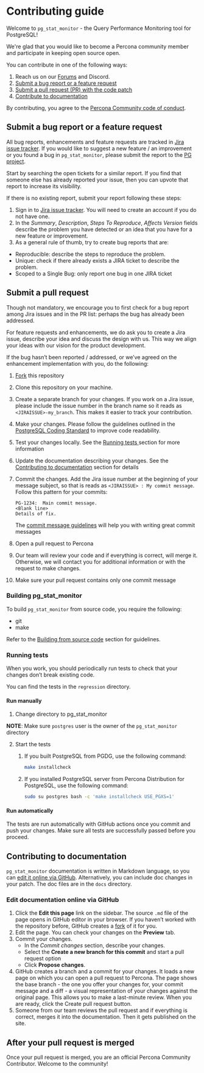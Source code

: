 # Contributing guide

Welcome to `pg_stat_monitor` - the Query Performance Monitoring tool for PostgreSQL!

We're glad that you would like to become a Percona community member and participate in keeping open source open.

You can contribute in one of the following ways:

1. Reach us on our [Forums](https://forums.percona.com/) and Discord.
2. [Submit a bug report or a feature request](#submit-a-bug-report-or-a-feature-request)
3. [Submit a pull request (PR) with the code patch](#submit-a-pull-request)
4. [Contribute to documentation](#contributing-to-documentation)

By contributing, you agree to the [Percona Community code of conduct](https://github.com/percona/community/blob/main/content/contribute/coc.md).


## Submit a bug report or a feature request

All bug reports, enhancements and feature requests are tracked in [Jira issue tracker](https://jira.percona.com/projects/PG). If you would like to suggest a new feature / an improvement or you found a bug in `pg_stat_monitor`, please submit the report to the [PG project](https://jira.percona.com/projects/PG/issues).

Start by searching the open tickets for a similar report. If you find that someone else has already reported your issue, then you can upvote that report to increase its visibility.

If there is no existing report, submit your report following these steps:

1. Sign in to [Jira issue tracker](https://jira.percona.com/projects/PG/issues). You will need to create an account if you do not have one.
2. In the _Summary_, _Description_, _Steps To Reproduce_, _Affects Version_ fields describe the problem you have detected or an idea that you have for a new feature or improvement.
3. As a general rule of thumb, try to create bug reports that are:

  * Reproducible: describe the steps to reproduce the problem.
  * Unique: check if there already exists a JIRA ticket to describe the problem.
  * Scoped to a Single Bug: only report one bug in one JIRA ticket

## Submit a pull request

Though not mandatory, we encourage you to first check for a bug report among Jira issues and in the PR list: perhaps the bug has already been addressed.

For feature requests and enhancements, we do ask you to create a Jira issue, describe your idea and discuss the design with us. This way we align your ideas with our vision for the product development.

If the bug hasn’t been reported / addressed, or we’ve agreed on the enhancement implementation with you, do the following:

1. [Fork](https://docs.github.com/en/github/getting-started-with-github/fork-a-repo) this repository
2. Clone this repository on your machine.
3. Create a separate branch for your changes. If you work on a Jira issue, please include the issue number in the branch name so it reads as `<JIRAISSUE>-my_branch`. This makes it easier to track your contribution.
4. Make your changes. Please follow the guidelines outlined in the [PostgreSQL Coding Standard](https://www.postgresql.org/docs/current/source.html)  to improve code readability.
5. Test your changes locally. See the [Running tests ](#running-tests) section for more information
6. Update the documentation describing your changes. See the [Contributing to documentation](#contributing-to-documentation) section for details
8. Commit the changes. Add the Jira issue number at the beginning of your message subject, so that is reads as `<JIRAISSUE> : My commit message`.  Follow this pattern for your commits:

    ```
    PG-1234:  Main commit message.
    <Blank line>
    Details of fix.
    ```

    The [commit message guidelines](https://gist.github.com/robertpainsi/b632364184e70900af4ab688decf6f53) will help you with writing great commit messages

9. Open a pull request to Percona
10. Our team will review your code and if everything is correct, will merge it. Otherwise, we will contact you for additional information or with the request to make changes.
11. Make sure your pull request contains only one commit message

### Building pg_stat_monitor

To build `pg_stat_monitor` from source code, you require the following:

* git
* make

Refer to the [Building from source code](https://github.com/percona/pg_stat_monitor#installing-from-source-code) section for guidelines.


### Running tests 

When you work, you should periodically run tests to check that your changes don’t break existing code.

You can find the tests in the `regression` directory.

#### Run manually

1. Change directory to pg_stat_monitor

**NOTE**: Make sure `postgres` user is the owner of the `pg_stat_monitor` directory

2. Start the tests
    1. If you built PostgreSQL from PGDG, use the following command:

        ```sh
        make installcheck
        ```
        

    2. If you installed PostgreSQL server  from Percona Distribution for PostgreSQL, use the following command:

        ```sh
        sudo su postgres bash -c 'make installcheck USE_PGXS=1'
        ```
#### Run automatically       

The tests are run automatically with GitHub actions once you commit and push your changes. Make sure all tests are successfully passed before you proceed.


## Contributing to documentation

`pg_stat_monitor` documentation is written in Markdown language, so you can 
[edit it online via GitHub](#edit-documentation-online-vi-github). Alternatively, you can include doc changes in your patch. The doc files are in the `docs` directory.

### Edit documentation online via GitHub

1. Click the **Edit this page** link on the sidebar. The source `.md` file of the page opens in GitHub editor in your browser. If you haven’t worked with the repository before, GitHub creates a [fork](https://docs.github.com/en/github/getting-started-with-github/fork-a-repo) of it for you.
2. Edit the page. You can check your changes on the **Preview** tab. 
3. Commit your changes.
    * In the _Commit changes_ section, describe your changes.
    * Select the **Create a new branch for this commit** and start a pull request option
    * Click **Propose changes**.
4. GitHub creates a branch and a commit for your changes. It loads a new page on which you can open a pull request to Percona. The page shows the base branch - the one you offer your changes for, your commit message and a diff - a visual representation of your changes against the original page. This allows you to make a last-minute review. When you are ready, click the Create pull request button.
5. Someone from our team reviews the pull request and if everything is correct, merges it into the documentation. Then it gets published on the site.

## After your pull request is merged

Once your pull request is merged, you are an official Percona Community Contributor. Welcome to the community!

